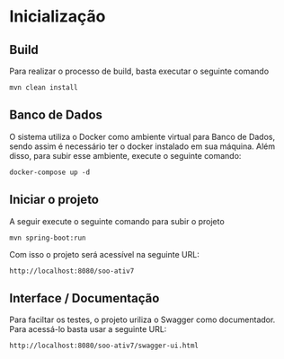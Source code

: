 # Inicialização

## Build
Para realizar o processo de build, basta executar o seguinte comando

```
mvn clean install
```

## Banco de Dados
O sistema utiliza o Docker como ambiente virtual para Banco de Dados,
sendo assim é necessário ter o docker instalado em sua máquina.
Além disso, para subir esse ambiente, execute o seguinte comando:

```
docker-compose up -d
```

## Iniciar o projeto
A seguir execute o seguinte comando para subir o projeto

```
mvn spring-boot:run
```

Com isso o projeto será acessível na seguinte URL:

```
http://localhost:8080/soo-ativ7
```

## Interface / Documentação
Para faciltar os testes, o projeto uriliza o Swagger como documentador.
Para acessá-lo basta usar a seguinte URL:

```
http://localhost:8080/soo-ativ7/swagger-ui.html
```
